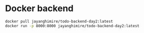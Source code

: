 
# Docker backend

```bash
docker pull jayanghimire/todo-backend-day2:latest
docker run -p 8000:8000 jayanghimire/todo-backend-day2:latest
```
